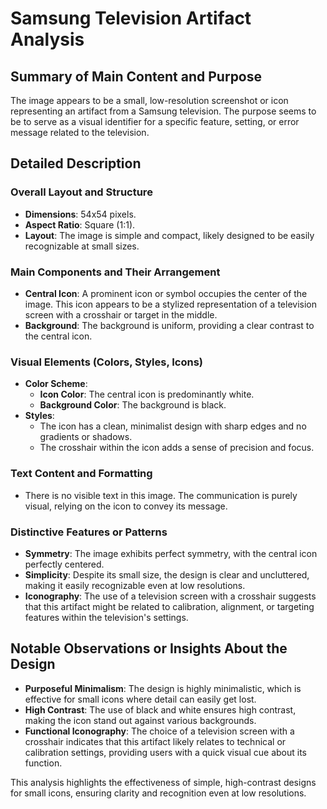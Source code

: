 # Samsung Television Artifact Analysis

## Summary of Main Content and Purpose
The image appears to be a small, low-resolution screenshot or icon representing an artifact from a Samsung television. The purpose seems to be to serve as a visual identifier for a specific feature, setting, or error message related to the television.

## Detailed Description

### Overall Layout and Structure
- **Dimensions**: 54x54 pixels.
- **Aspect Ratio**: Square (1:1).
- **Layout**: The image is simple and compact, likely designed to be easily recognizable at small sizes.

### Main Components and Their Arrangement
- **Central Icon**: A prominent icon or symbol occupies the center of the image. This icon appears to be a stylized representation of a television screen with a crosshair or target in the middle.
- **Background**: The background is uniform, providing a clear contrast to the central icon.

### Visual Elements (Colors, Styles, Icons)
- **Color Scheme**:
  - **Icon Color**: The central icon is predominantly white.
  - **Background Color**: The background is black.
- **Styles**:
  - The icon has a clean, minimalist design with sharp edges and no gradients or shadows.
  - The crosshair within the icon adds a sense of precision and focus.

### Text Content and Formatting
- There is no visible text in this image. The communication is purely visual, relying on the icon to convey its message.

### Distinctive Features or Patterns
- **Symmetry**: The image exhibits perfect symmetry, with the central icon perfectly centered.
- **Simplicity**: Despite its small size, the design is clear and uncluttered, making it easily recognizable even at low resolutions.
- **Iconography**: The use of a television screen with a crosshair suggests that this artifact might be related to calibration, alignment, or targeting features within the television's settings.

## Notable Observations or Insights About the Design
- **Purposeful Minimalism**: The design is highly minimalistic, which is effective for small icons where detail can easily get lost.
- **High Contrast**: The use of black and white ensures high contrast, making the icon stand out against various backgrounds.
- **Functional Iconography**: The choice of a television screen with a crosshair indicates that this artifact likely relates to technical or calibration settings, providing users with a quick visual cue about its function.

This analysis highlights the effectiveness of simple, high-contrast designs for small icons, ensuring clarity and recognition even at low resolutions.
